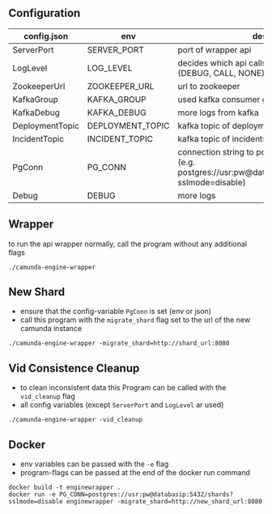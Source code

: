 ## Configuration


| config.json              | env                      | desc                                                                                                                      |
|--------------------------|--------------------------|---------------------------------------------------------------------------------------------------------------------------|
| ServerPort                | SERVER_PORT               | port of wrapper api                                                                                             |
| LogLevel                  | LOG_LEVEL                 | decides which api calls should be logged (DEBUG, CALL, NONE)                                                     |
| ZookeeperUrl              | ZOOKEEPER_URL             | url to zookeeper                                                                                                          |
| KafkaGroup                | KAFKA_GROUP               | used kafka consumer group                                                                                        |
| KafkaDebug                | KAFKA_DEBUG               | more logs from kafka                                                 |
| DeploymentTopic           | DEPLOYMENT_TOPIC          | kafka topic of deployments                                                                                        |
| IncidentTopic             | INCIDENT_TOPIC            | kafka topic of incidents                                                                                                                          |
| PgConn                    | PG_CONN                   | connection string to postgres database (e.g. postgres://usr:pw@databasip:5432/shards?sslmode=disable)                                                                                                                         |
| Debug                     | DEBUG                     | more logs                                                      |

## Wrapper
to run the api wrapper normally, call the program without any additional flags
```
./camunda-engine-wrapper
```

## New Shard
- ensure that the config-variable `PgConn` is set (env or json)
- call this program with the `migrate_shard` flag set to the url of the new camunda instance
```
./camunda-engine-wrapper -migrate_shard=http://shard_url:8080
```

## Vid Consistence Cleanup
- to clean inconsistent data this Program can be called with the `vid_cleanup` flag
- all config variables (except `ServerPort` and `LogLevel` ar used)
```
./camunda-engine-wrapper -vid_cleanup
```

## Docker
- env variables can be passed with the `-e` flag
- program-flags can be passed at the end of the docker run command 

```
docker build -t enginewrapper .
docker run -e PG_CONN=postgres://usr:pw@databasip:5432/shards?sslmode=disable enginewrapper -migrate_shard=http://new_shard_url:8080
```